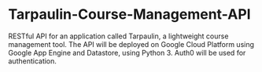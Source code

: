 # Tarpaulin-Course-Management-API
RESTful API for an application called Tarpaulin, a lightweight course management tool. The API will be deployed on Google Cloud Platform using Google App Engine and Datastore, using Python 3. Auth0 will be used for authentication.
